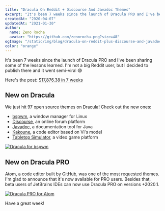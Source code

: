```yaml
---
title: "Dracula On Reddit + Discourse And Javadoc Themes"
excerpt: "It's been 7 weeks since the launch of Dracula PRO and I've been sharing some of the lessons learned. I'm not a big Reddit user, but I decided to publish there and it went semi-viral."
createdAt: "2020-04-07"
updatedAt: "2021-01-30"
author:
  name: Zeno Rocha
  avatar: "https://github.com/zenorocha.png?size=48"
ogImage: "/static/img/blog/dracula-on-reddit-plus-discourse-and-javadoc-themes-a.png"
color: "orange"
---
```


It's been 7 weeks since the launch of Dracula PRO and I've been sharing some of the lessons learned. I'm not a big Reddit user, but I decided to publish there and it went semi-viral 😅

Here's the post: [$17,876.38 in 7 weeks](https://www.reddit.com/r/Entrepreneur/comments/fub13w/1787638_in_7_weeks/)

## New on Dracula

We just hit 97 open source themes on Dracula! Check out the new ones:

* [bspwm](/bspwm), a window manager for Linux
* [Discourse](/discourse), an online forum platform
* [Javadoc](/javadoc), a documentation tool for Java
* [Kakoune](/kakoune), a code editor based on Vi's model
* [Tabletop Simulator](/tabletop-simulator), a video game platform

[![Dracula for bspwm](/static/img/blog/dracula-on-reddit-plus-discourse-and-javadoc-themes-a.png)](/bspwm)

## New on Dracula PRO

Atom, a code editor built by GitHub, was one of the most requested themes. I'm glad to announce that it's now available for PRO users. Besides that, beta users of JetBrains IDEs can now use Dracula PRO on versions +2020.1.

[![Dracula PRO for Atom](/static/img/blog/dracula-on-reddit-plus-discourse-and-javadoc-themes-b.jpg)](/pro)

Have a great week!